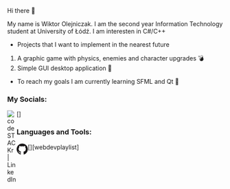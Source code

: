  Hi there 👋 
 
 My name is Wiktor Olejniczak. I am the second year Information Technology student at University of Łódź.
 I am interesten in C#/C++
 
 - Projects that I want to implement in the nearest future 
 1. A graphic game with physics, enemies and character upgrades :bomb:
 2. Simple GUI desktop application :ghost:
 
 - To reach my goals I am currently learning SFML and Qt :hammer:
### My Socials:
[<img align="left" alt="codeSTACKr | LinkedIn" width="22px" src="https://cdn.jsdelivr.net/npm/simple-icons@v3/icons/linkedin.svg" />]

### Languages and Tools:
[<img align="left" alt="GitHub" width="26px" src="https://raw.githubusercontent.com/github/explore/78df643247d429f6cc873026c0622819ad797942/topics/github/github.png" />][webdevplaylist]

